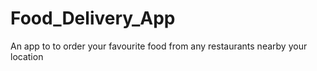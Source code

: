 # Food_Delivery_App
An app to to order your favourite food from any restaurants nearby your location
